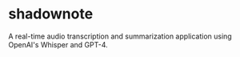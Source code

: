 # shadownote
A real-time audio transcription and summarization application using OpenAI's Whisper and GPT-4.
